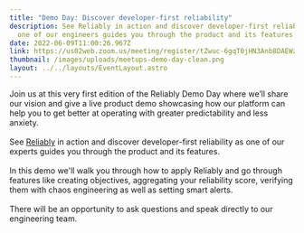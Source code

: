 ```yaml
---
title: "Demo Day: Discover developer-first reliability"
description: See Reliably in action and discover developer-first reliability as
  one of our engineers guides you through the product and its features.
date: 2022-06-09T11:00:26.967Z
link: https://us02web.zoom.us/meeting/register/tZwuc-6gqT0jHN3Anb8DAEWzVvcWTTJOaFYa
thumbnail: /images/uploads/meetups-demo-day-clean.png
layout: ../../layouts/EventLayout.astro
---
```

Join us at this very first edition of the Reliably Demo Day where we’ll share our vision and give a live product demo showcasing how our platform can help you to get better at operating with greater predictability and less anxiety.\
\
See [Reliably](https://reliably.com/) in action and discover developer-first reliability as one of our experts guides you through the product and its features.\
\
In this demo we'll walk you through how to apply Reliably and go through features like creating objectives, aggregating your reliability score, verifying them with chaos engineering as well as setting smart alerts.\
\
There will be an opportunity to ask questions and speak directly to our engineering team.